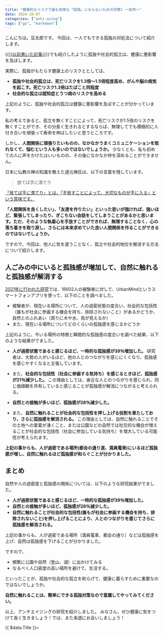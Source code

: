```yaml
---
title: "健康的なリスクで最も危険な「孤独」にならないための対策1 〜自然〜"
date: 2024-10-07
categories: ["anti-aiing"]
tags: ["go", "markdown"]
---
```


こんにちは。豆太郎です。
今回は、一人でもできる孤独の対処法について紹介します。

{{<a href="loneliness-and-health" target="_blank">}}以前書いた記事{{</a>}}でも紹介したように孤独や社会的孤立は、健康に悪影響を及ぼします。




実際に、孤独がもたらす健康上のリスクととしては、

- **孤独や社会的孤立は、死亡リスクを1.3倍～1.5倍程度高め、がんや脳の病気を起こす。死亡リスク1.3倍はたばこと同程度**
- **社会的な孤立は認知症とうつ病のリスクを高める**

上記のように、孤独や社会的孤立は健康に悪影響を及ぼすことが分かっています。

私の考えであると、孤立を無くすことによって、死亡リスクが1.5倍のリスクを無くすことができ、その分長く生きれるとするならば、無理してでも積極的に人付き合いを頑張って寿命を伸ばしたいと思うところです。


しかし、**人間関係に頑張りたいものの、なかなかうまくコミュニケーションを取れなくて、悩むという人も多いのではないでしょうか。** 少なくとも、私も初めての人に声をかけたはいいものの、その後になかなか仲を深めることができません。

日本に仏教の禅の知識を教えた道元禅氏は、以下の言葉を残しています。

> 放てば手に満てり

[「放てば手に満てり」とは、「手放すことによって、大切なものが手に入る」という意味です。](https://xn--xxtz11d.com/dogen/#index_id10:~:text=%E3%80%8C%E6%94%BE%E3%81%A6%E3%81%B0%E6%89%8B%E3%81%AB%E6%BA%80%E3%81%A6%E3%82%8A%E3%80%8D%E3%81%A8%E3%81%AF%E3%80%81%E3%80%8C%E6%89%8B%E6%94%BE%E3%81%99%E3%81%93%E3%81%A8%E3%81%AB%E3%82%88%E3%81%A3%E3%81%A6%E3%80%81%E5%A4%A7%E5%88%87%E3%81%AA%E3%82%82%E3%81%AE%E3%81%8C%E6%89%8B%E3%81%AB%E5%85%A5%E3%82%8B%E3%80%8D%E3%81%A8%E3%81%84%E3%81%86%E6%84%8F%E5%91%B3%E3%81%A7%E3%81%99%E3%80%82)

**「人間関係を良くしたい」、「友達を作りたい」といった思いが強ければ、強いほど、緊張してしまったり、ぎこちない会話をしてしまうことがあるかと思います。ただ、そのような執着心を手放すことができれば、無理することなく、心の落ち着きを取り戻し、さらには本来求めていた良い人間関係を作ることができるのではないでしょうか。**



ですので、今回は、他人に気を遣うことなく、孤立や社会的地位を解消する方法について紹介します。

## 人ごみの中にいると孤独感が増加して、自然に触れると孤独感が解消する

[2021年に行われた研究](https://www.nature.com/articles/s41598-021-03398-2)では、16602人の被験者に対して、UrbanMindというスマートフォンアプリを使って、以下のことを調べました。

- 被験者が、現在いる場所について、人の過密状態の度合い、社会的な包括性（誰もが社会に参画する機会を持ち、排除されないこと）があるかどうか、自然とのふれあい（周りに木や水、鳥が見えるか）
- また、現在いる場所についてどのくらいの孤独感を感じるかどうか

上記のように、今いる場所の特徴と瞬間的な孤独感の度合いを調べた結果、以下のような結果がでました。

- **人が過密状態であると感じるほど、一時的な孤独感が39％増加した。** 研究者は、大勢の人がいるほど、他の人とのつながりを感じにくくなり、孤独感を感じやすくなると主張しています。
- また、**社会的な包括性（社会に参画する気持ち）を感じるときほど、孤独感が21％減少した。** この理由としては、身近な人とのつながりを感じられ、同じ価値観を共有していると感じることが孤独感が解消につながると考えられる。
- **自然との接触が多いほど、孤独感が28％減少した。**

- また、**自然に触れることが社会的な包括性を押し上げる役割を果たしており、さらに孤独感を解消される。** この理由としては、自然に触れることでその土地への愛着が湧くこと、または公園などの自然では社交的な機会が増えることが社会的な包括性（社会に参加している気持ち）を増大している可能性が考えられます。


**上記の事からも、人が過密である場所(都会の通り道、満員電車)にいるほど孤独感が増し、自然に触れるほど孤独感が和らぐことが分かりました。**



## まとめ

自然や人の過密度と孤独感の関係については、以下のような研究結果がでました。

- **人が過密状態であると感じるほど、一時的な孤独感が39％増加した。**
- **自然との接触が多いほど、孤独感が28％減少した。**
- **自然に触れることが社会的な包括性(誰もが社会に参画する機会を持ち、排除されないこと)を押し上げることにより、人とのつながりを感じてさらに孤独感を解消される。**


上記の事からも、人が過密である場所（満員電車、都会の通り）などは孤独感を上げ、自然は孤独感を下げることが分かりました。

ですので、

- 頻繁に公園や自然（登山、湖）に出かけてみる
- なるべく人口密度の高い場所を避けて、生活する。

といったことが、孤独や社会的な孤立を和らげて、健康に暮らすために重要なのではないでしょうか。

**自然に触れることは、簡単にできる孤独対策なので意識してやってみてください。**

以上、アンチエイジングの研究を紹介しました。
みなさん、ぜひ健康に気をつけて長く生きましょう！では、また来週にお会いしましょう！
<div>
  {{ $data.Title }}>
</div>
